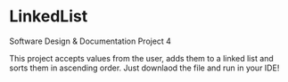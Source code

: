 # LinkedList
 Software Design & Documentation Project 4

This project accepts values from the user, adds them to a linked list and sorts them in ascending order. 
Just downlaod the file and run in your IDE!
